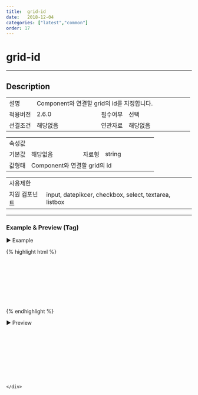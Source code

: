 ```yaml
---
title:  grid-id
date:   2018-12-04
categories: ["latest","common"]
order: 17
---
```


grid-id
===

---

## Description

<table style="width:100%">
    <colgroup>
        <col width="15%"/>
        <col width="35%"/>
        <col width="15%"/>
        <col width="35%"/>
    </colgroup>
    <tr>
        <td class="tdTitle tdBg">설명</td>
        <td colspan="3">Component와 연결할 grid의 id를 지정합니다.</td>
    </tr>
    <tr>
        <td class="tdTitle tdBg">적용버전</td>
        <td>2.6.0</td>
        <td class="tdTitle tdBg">필수여부</td>
        <td>선택</td>
    </tr>
    <tr>
        <td class="tdTitle tdBg">선결조건</td>
        <td>해당없음</td>
        <td class="tdTitle tdBg">연관자료</td>
        <td>해당없음</td>
    </tr>
</table>
<table style="width:100%">
    <colgroup>
        <col width="15%"/>
        <col width="35%"/>
        <col width="15%"/>
        <col width="35%"/>
    </colgroup>
    <tr>
        <td class="tdTitle tdBg tdCenter" colspan="4">속성값</td>
    </tr>
    <tr>
        <td class="tdTitle tdBg">기본값</td>
        <td>해당없음</td>
        <td class="tdTitle tdBg">자료형</td>
        <td>string</td>
    </tr>
    <tr>
        <td class="tdTitle tdBg">값형태</td>
        <td colspan="3">Component와 연결할 grid의 id</td>
    </tr>
</table>
<table style="width:100%">
    <colgroup>
        <col width="20%"/>
        <col width="20%"/>
        <col width="20%"/>
        <col width="20%"/>
        <col width="20%"/>
    </colgroup>
    <tr>
        <td class="tdTitle tdBg tdCenter" colspan="5">사용제한</td>
    </tr>
    <tr>
        <td class="tdTitle tdBg">지원 컴포넌트</td>
        <td class="tdCenter" colspan="4">input, datepikcer, checkbox, select, textarea, listbox</td>
    </tr>
</table>

---
### Example & Preview (Tag)

<script>
    var datagrid;
    var SBGridProperties={};
    var sbgridData=[
        {name:'이현수', gender:'남', phone:'01066479768'},
        {name:'정기승', gender:'남', phone:'01022454487'},
        {name:'한수정', gender:'여', phone:'01088956544'}
    ];

    $(document).ready(function(){
        createGrid();
    });

    function createGrid(){
        SBGridProperties.parentid='SBGridArea';
        SBGridProperties.id='datagrid';
        SBGridProperties.jsonref='sbgridData';
        SBGridProperties.columns=[
            {caption:['col1'], ref:'name', width:'150px', type:'input'},
            {caption:['col2'], ref:'gender', width:'150px', type:'input'},
            {caption:['col3'], ref:'phone', width:'150px', type:'input'}
        ];
        datagrid = _SBGrid.create(SBGridProperties);
    };
</script>

<sbux-tabs id="exTab1" name="exTab1" uitype="normal" title-target-id-array="exTab1_1" title-text-array="-">
</sbux-tabs>
<div class="tab-content">
    <div id="exTab1_1">

▶ Example

{% highlight html %}
<script>
    var datagrid;
    var SBGridProperties={};
    var sbgridData=[
        {name:'이현수', gender:'남', phone:'01066479768'},
        {name:'정기승', gender:'남', phone:'01022454487'},
        {name:'한수정', gender:'여', phone:'01088956544'}
    ];

    $(document).ready(function(){
        createGrid();
    });

    function createGrid(){
        SBGridProperties.parentid='SBGridArea';
        SBGridProperties.id='datagrid';
        SBGridProperties.jsonref='sbgridData';
        SBGridProperties.columns=[
            {caption:['col1'], ref:'name', width:'150px', type:'input'},
            {caption:['col2'], ref:'gender', width:'150px', type:'input'},
            {caption:['col3'], ref:'phone', width:'150px', type:'input'}
        ];
        datagrid = _SBGrid.create(SBGridProperties);
    };
</script>
<div id="SBGridArea" style="width:460px; height:130px;"></div>
<sbux-input id="sbIdx" name="name" uitype="text" grid-id="datagrid"></sbux-input>
{% endhighlight %}

<br>

▶ Preview

<div id="SBGridArea" style="width:460px; height:130px;"></div>
<sbux-input id="sbIdx" name="name" uitype="text" grid-id="datagrid"></sbux-input>

    </div>
</div>